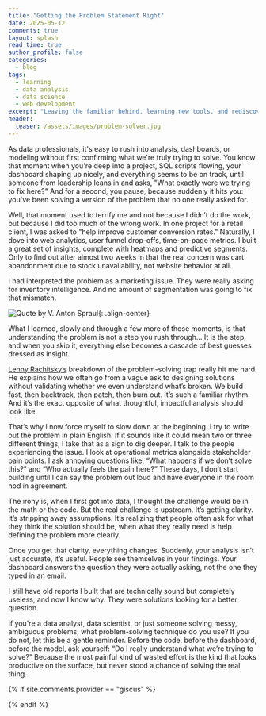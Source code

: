 ```yaml
---
title: "Getting the Problem Statement Right"
date: 2025-05-12
comments: true
layout: splash
read_time: true
author_profile: false
categories:
  - blog
tags:
  - learning
  - data analysis
  - data science
  - web development
excerpt: "Leaving the familiar behind, learning new tools, and rediscovering myself through data. Here's where I am and where I'm going."
header:
  teaser: /assets/images/problem-solver.jpg
---
```


As data professionals, it's easy to rush into analysis, dashboards, or modeling without first confirming what we're truly trying to solve. You know that moment when you're deep into a project, SQL scripts flowing, your dashboard shaping up nicely, and everything seems to be on track, until someone from leadership leans in and asks, "What exactly were we trying to fix here?" And for a second, you pause, because suddenly it hits you: you've been solving a version of the problem that no one really asked for.

Well, that moment used to terrify me and not because I didn’t do the work, but because I did too much of the wrong work. In one project for a retail client, I was asked to "help improve customer conversion rates." Naturally, I dove into web analytics, user funnel drop-offs, time-on-page metrics. I built a great set of insights, complete with heatmaps and predictive segments. Only to find out after almost two weeks in that the real concern was cart abandonment due to stock unavailability, not website behavior at all.

I had interpreted the problem as a marketing issue. They were really asking for inventory intelligence. And no amount of segmentation was going to fix that mismatch.

![Quote by V. Anton Spraul](/assets/images/problem-statement.jpg){: .align-center}

What I learned, slowly and through a few more of those moments, is that understanding the problem is not a step you rush through… It is the step, and when you skip it, everything else becomes a cascade of best guesses dressed as insight.

[Lenny Rachitsky’s](https://www.lennysnewsletter.com/p/a-three-step-framework-for-solving) breakdown of the problem-solving trap really hit me hard. He explains how we often go from a vague ask to designing solutions without validating whether we even understand what’s broken. We build fast, then backtrack, then patch, then burn out. It’s such a familiar rhythm. And it’s the exact opposite of what thoughtful, impactful analysis should look like.

That’s why I now force myself to slow down at the beginning. I try to write out the problem in plain English. If it sounds like it could mean two or three different things, I take that as a sign to dig deeper. I talk to the people experiencing the issue. I look at operational metrics alongside stakeholder pain points. I ask annoying questions like, “What happens if we don’t solve this?” and “Who actually feels the pain here?” These days, I don’t start building until I can say the problem out loud and have everyone in the room nod in agreement.

The irony is, when I first got into data, I thought the challenge would be in the math or the code. But the real challenge is upstream. It’s getting clarity. It’s stripping away assumptions. It’s realizing that people often ask for what they think the solution should be, when what they really need is help defining the problem more clearly.

Once you get that clarity, everything changes. Suddenly, your analysis isn’t just accurate, it’s useful. People see themselves in your findings. Your dashboard answers the question they were actually asking, not the one they typed in an email.

I still have old reports I built that are technically sound but completely useless, and now I know why. They were solutions looking for a better question.

If you're a data analyst, data scientist, or just someone solving messy, ambiguous problems, what problem-solving technique do you use? If you do not, let this be a gentle reminder. Before the code, before the dashboard, before the model, ask yourself: “Do I really understand what we’re trying to solve?” Because the most painful kind of wasted effort is the kind that looks productive on the surface, but never stood a chance of solving the real thing.

{% if site.comments.provider == "giscus" %}
  <script src="https://giscus.app/client.js"
          data-repo="{{ site.comments.giscus.repo }}"
          data-repo-id="{{ site.comments.giscus.repo_id }}"
          data-category="{{ site.comments.giscus.category }}"
          data-category-id="{{ site.comments.giscus.category_id }}"
          data-mapping="{{ site.comments.giscus.mapping }}"
          data-reactions-enabled="{{ site.comments.giscus.reactions_enabled }}"
          data-emit-metadata="{{ site.comments.giscus.emit_metadata }}"
          data-input-position="{{ site.comments.giscus.input_position }}"
          data-theme="{{ site.comments.giscus.theme }}"
          data-lang="{{ site.comments.giscus.lang }}"
          data-loading="{{ site.comments.giscus.loading }}"
          crossorigin="{{ site.comments.giscus.crossorigin }}"
          async>
  </script>
{% endif %}

